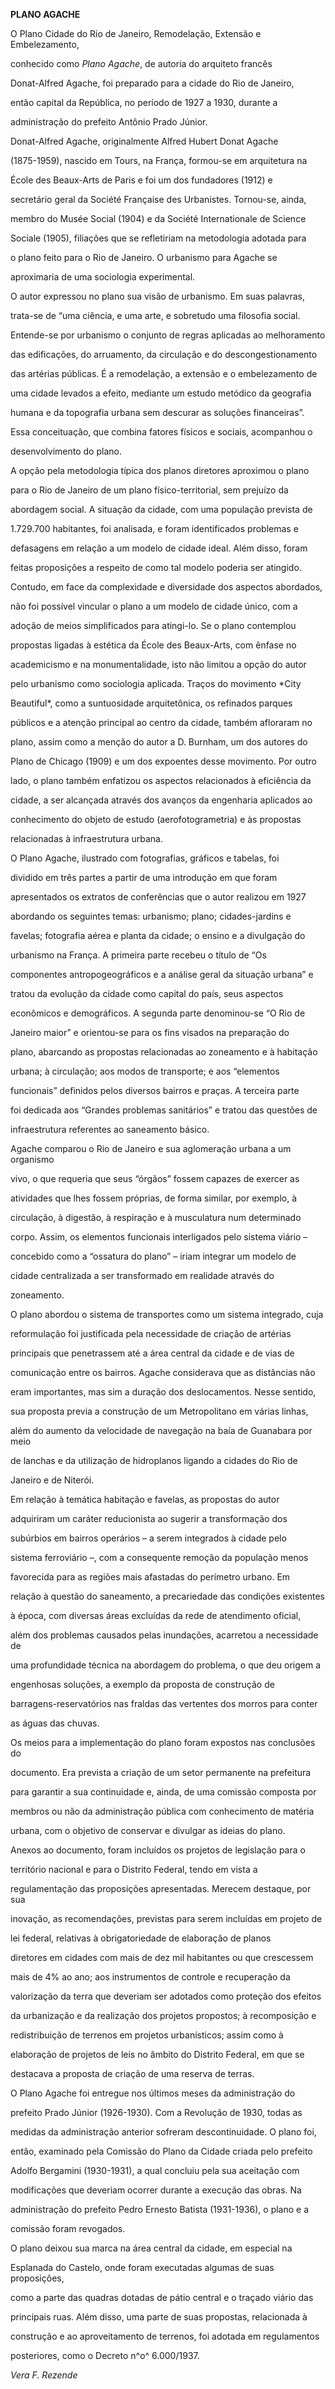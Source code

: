 **PLANO AGACHE**



O Plano Cidade do Rio de Janeiro, Remodelação, Extensão e Embelezamento,

conhecido como *Plano Agache*, de autoria do arquiteto francês

Donat-Alfred Agache, foi preparado para a cidade do Rio de Janeiro,

então capital da República, no período de 1927 a 1930, durante a

administração do prefeito Antônio Prado Júnior.



Donat-Alfred Agache, originalmente Alfred Hubert Donat Agache

(1875-1959), nascido em Tours, na França, formou-se em arquitetura na

École des Beaux-Arts de Paris e foi um dos fundadores (1912) e

secretário geral da Société Française des Urbanistes. Tornou-se, ainda,

membro do Musée Social (1904) e da Société Internationale de Science

Sociale (1905), filiações que se refletiriam na metodologia adotada para

o plano feito para o Rio de Janeiro. O urbanismo para Agache se

aproximaria de uma sociologia experimental.



O autor expressou no plano sua visão de urbanismo. Em suas palavras,

trata-se de “uma ciência, e uma arte, e sobretudo uma filosofia social.

Entende-se por urbanismo o conjunto de regras aplicadas ao melhoramento

das edificações, do arruamento, da circulação e do descongestionamento

das artérias públicas. É a remodelação, a extensão e o embelezamento de

uma cidade levados a efeito, mediante um estudo metódico da geografia

humana e da topografia urbana sem descurar as soluções financeiras”.

Essa conceituação, que combina fatores físicos e sociais, acompanhou o

desenvolvimento do plano.



A opção pela metodologia típica dos planos diretores aproximou o plano

para o Rio de Janeiro de um plano físico-territorial, sem prejuízo da

abordagem social. A situação da cidade, com uma população prevista de

1.729.700 habitantes, foi analisada, e foram identificados problemas e

defasagens em relação a um modelo de cidade ideal. Além disso, foram

feitas proposições a respeito de como tal modelo poderia ser atingido.



Contudo, em face da complexidade e diversidade dos aspectos abordados,

não foi possível vincular o plano a um modelo de cidade único, com a

adoção de meios simplificados para atingi-lo. Se o plano contemplou

propostas ligadas à estética da École des Beaux-Arts, com ênfase no

academicismo e na monumentalidade, isto não limitou a opção do autor

pelo urbanismo como sociologia aplicada. Traços do movimento *City

Beautiful*, como a suntuosidade arquitetônica, os refinados parques

públicos e a atenção principal ao centro da cidade, também afloraram no

plano, assim como a menção do autor a D. Burnham, um dos autores do

Plano de Chicago (1909) e um dos expoentes desse movimento. Por outro

lado, o plano também enfatizou os aspectos relacionados à eficiência da

cidade, a ser alcançada através dos avanços da engenharia aplicados ao

conhecimento do objeto de estudo (aerofotogrametria) e às propostas

relacionadas à infraestrutura urbana.



O Plano Agache, ilustrado com fotografias, gráficos e tabelas, foi

dividido em três partes a partir de uma introdução em que foram

apresentados os extratos de conferências que o autor realizou em 1927

abordando os seguintes temas: urbanismo; plano; cidades-jardins e

favelas; fotografia aérea e planta da cidade; o ensino e a divulgação do

urbanismo na França. A primeira parte recebeu o título de “Os

componentes antropogeográficos e a análise geral da situação urbana” e

tratou da evolução da cidade como capital do país, seus aspectos

econômicos e demográficos. A segunda parte denominou-se “O Rio de

Janeiro maior” e orientou-se para os fins visados na preparação do

plano, abarcando as propostas relacionadas ao zoneamento e à habitação

urbana; à circulação; aos modos de transporte; e aos “elementos

funcionais” definidos pelos diversos bairros e praças. A terceira parte

foi dedicada aos “Grandes problemas sanitários” e tratou das questões de

infraestrutura referentes ao saneamento básico.



Agache comparou o Rio de Janeiro e sua aglomeração urbana a um organismo

vivo, o que requeria que seus “órgãos” fossem capazes de exercer as

atividades que lhes fossem próprias, de forma similar, por exemplo, à

circulação, à digestão, à respiração e à musculatura num determinado

corpo. Assim, os elementos funcionais interligados pelo sistema viário –

concebido como a “ossatura do plano” – iriam integrar um modelo de

cidade centralizada a ser transformado em realidade através do

zoneamento.



O plano abordou o sistema de transportes como um sistema integrado, cuja

reformulação foi justificada pela necessidade de criação de artérias

principais que penetrassem até a área central da cidade e de vias de

comunicação entre os bairros. Agache considerava que as distâncias não

eram importantes, mas sim a duração dos deslocamentos. Nesse sentido,

sua proposta previa a construção de um Metropolitano em várias linhas,

além do aumento da velocidade de navegação na baía de Guanabara por meio

de lanchas e da utilização de hidroplanos ligando a cidades do Rio de

Janeiro e de Niterói.



Em relação à temática habitação e favelas, as propostas do autor

adquiriram um caráter reducionista ao sugerir a transformação dos

subúrbios em bairros operários – a serem integrados à cidade pelo

sistema ferroviário –, com a consequente remoção da população menos

favorecida para as regiões mais afastadas do perímetro urbano. Em

relação à questão do saneamento, a precariedade das condições existentes

à época, com diversas áreas excluídas da rede de atendimento oficial,

além dos problemas causados pelas inundações, acarretou a necessidade de

uma profundidade técnica na abordagem do problema, o que deu origem a

engenhosas soluções, a exemplo da proposta de construção de

barragens-reservatórios nas fraldas das vertentes dos morros para conter

as águas das chuvas.



Os meios para a implementação do plano foram expostos nas conclusões do

documento. Era prevista a criação de um setor permanente na prefeitura

para garantir a sua continuidade e, ainda, de uma comissão composta por

membros ou não da administração pública com conhecimento de matéria

urbana, com o objetivo de conservar e divulgar as ideias do plano.



Anexos ao documento, foram incluídos os projetos de legislação para o

território nacional e para o Distrito Federal, tendo em vista a

regulamentação das proposições apresentadas. Merecem destaque, por sua

inovação, as recomendações, previstas para serem incluídas em projeto de

lei federal, relativas à obrigatoriedade de elaboração de planos

diretores em cidades com mais de dez mil habitantes ou que crescessem

mais de 4% ao ano; aos instrumentos de controle e recuperação da

valorização da terra que deveriam ser adotados como proteção dos efeitos

da urbanização e da realização dos projetos propostos; à recomposição e

redistribuição de terrenos em projetos urbanísticos; assim como à

elaboração de projetos de leis no âmbito do Distrito Federal, em que se

destacava a proposta de criação de uma reserva de terras.



O Plano Agache foi entregue nos últimos meses da administração do

prefeito Prado Júnior (1926-1930). Com a Revolução de 1930, todas as

medidas da administração anterior sofreram descontinuidade. O plano foi,

então, examinado pela Comissão do Plano da Cidade criada pelo prefeito

Adolfo Bergamini (1930-1931), a qual concluiu pela sua aceitação com

modificações que deveriam ocorrer durante a execução das obras. Na

administração do prefeito Pedro Ernesto Batista (1931-1936), o plano e a

comissão foram revogados.



O plano deixou sua marca na área central da cidade, em especial na

Esplanada do Castelo, onde foram executadas algumas de suas proposições,

como a parte das quadras dotadas de pátio central e o traçado viário das

principais ruas. Além disso, uma parte de suas propostas, relacionada à

construção e ao aproveitamento de terrenos, foi adotada em regulamentos

posteriores, como o Decreto n^o^ 6.000/1937.



*Vera F. Rezende*



